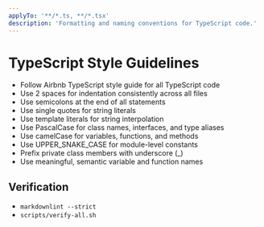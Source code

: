 ```yaml
---
applyTo: '**/*.ts, **/*.tsx'
description: 'Formatting and naming conventions for TypeScript code.'
---
```


# TypeScript Style Guidelines

- Follow Airbnb TypeScript style guide for all TypeScript code
- Use 2 spaces for indentation consistently across all files
- Use semicolons at the end of all statements
- Use single quotes for string literals
- Use template literals for string interpolation
- Use PascalCase for class names, interfaces, and type aliases
- Use camelCase for variables, functions, and methods
- Use UPPER_SNAKE_CASE for module-level constants
- Prefix private class members with underscore (_)
- Use meaningful, semantic variable and function names

## Verification

- `markdownlint --strict`
- `scripts/verify-all.sh`
